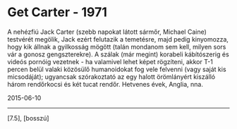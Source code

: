 # Get Carter - 1971

A nehézfiú Jack Carter (szebb napokat látott sármőr, Michael Caine) testvérét megölik, Jack ezért felutazik a temetésre, majd pedig kinyomozza, hogy kik állnak a gyilkosság mögött (talán mondanom sem kell, milyen sors vár a gonosz gengszterekre). A szálak (már megint) korabeli kábítószerig és videós pornóig vezetnek - ha valamivel lehet képet rögzíteni, akkor T-1 percen belül valaki közösülő humanoidokat fog vele felvenni (vagy saját kis micsodáját); ugyancsak szórakoztató az egy halott örömlányért kiszálló három rendőrkocsi és két tucat rendőr. Hetvenes évek, Anglia, nna.

2015-06-10 

----

[7.5], [bosszú]